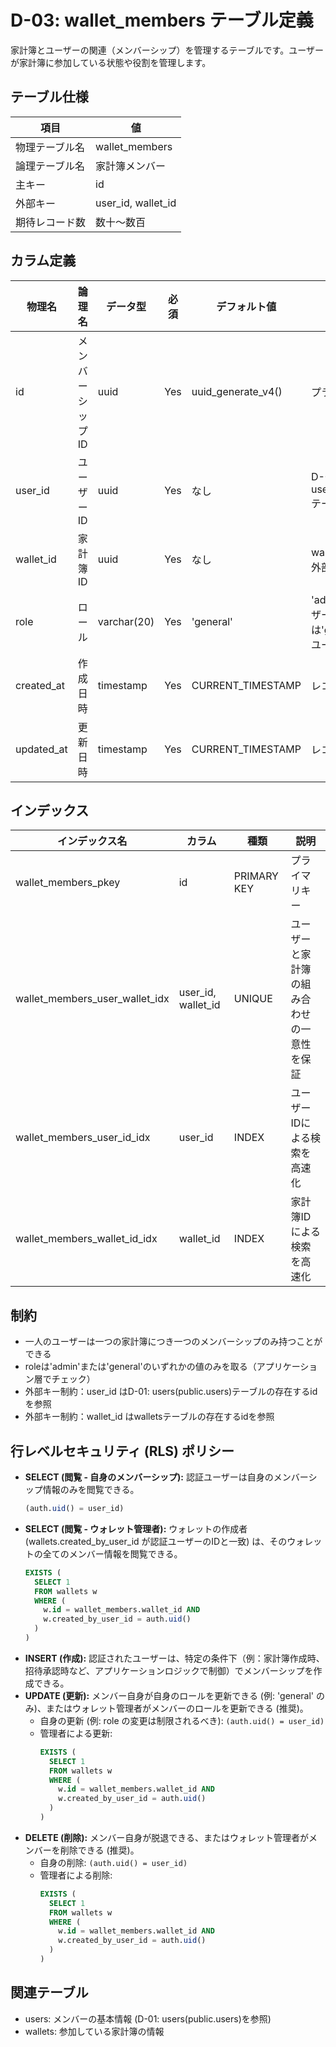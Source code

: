 # D-03: wallet_members テーブル定義

家計簿とユーザーの関連（メンバーシップ）を管理するテーブルです。ユーザーが家計簿に参加している状態や役割を管理します。

## テーブル仕様

| 項目           | 値                 |
| -------------- | ------------------ |
| 物理テーブル名 | wallet_members     |
| 論理テーブル名 | 家計簿メンバー     |
| 主キー         | id                 |
| 外部キー       | user_id, wallet_id |
| 期待レコード数 | 数十〜数百         |

## カラム定義

| 物理名     | 論理名           | データ型    | 必須 | デフォルト値       | 説明                                                   |
| ---------- | ---------------- | ----------- | ---- | ------------------ | ------------------------------------------------------ |
| id         | メンバーシップID | uuid        | Yes  | uuid_generate_v4() | プライマリキー                                         |
| user_id    | ユーザーID       | uuid        | Yes  | なし               | D-01: users(public.users)テーブルの外部キー            |
| wallet_id  | 家計簿ID         | uuid        | Yes  | なし               | walletsテーブルの外部キー                              |
| role       | ロール           | varchar(20) | Yes  | 'general'          | 'admin'（管理ユーザー）または'general'（一般ユーザー） |
| created_at | 作成日時         | timestamp   | Yes  | CURRENT_TIMESTAMP  | レコード作成日時                                       |
| updated_at | 更新日時         | timestamp   | Yes  | CURRENT_TIMESTAMP  | レコード更新日時                                       |

## インデックス

| インデックス名                 | カラム             | 種類        | 説明                                       |
| ------------------------------ | ------------------ | ----------- | ------------------------------------------ |
| wallet_members_pkey            | id                 | PRIMARY KEY | プライマリキー                             |
| wallet_members_user_wallet_idx | user_id, wallet_id | UNIQUE      | ユーザーと家計簿の組み合わせの一意性を保証 |
| wallet_members_user_id_idx     | user_id            | INDEX       | ユーザーIDによる検索を高速化               |
| wallet_members_wallet_id_idx   | wallet_id          | INDEX       | 家計簿IDによる検索を高速化                 |

## 制約

- 一人のユーザーは一つの家計簿につき一つのメンバーシップのみ持つことができる
- roleは'admin'または'general'のいずれかの値のみを取る（アプリケーション層でチェック）
- 外部キー制約：user_id はD-01: users(public.users)テーブルの存在するidを参照
- 外部キー制約：wallet_id はwalletsテーブルの存在するidを参照

## 行レベルセキュリティ (RLS) ポリシー

- **SELECT (閲覧 - 自身のメンバーシップ):** 認証ユーザーは自身のメンバーシップ情報のみを閲覧できる。
  ```sql
  (auth.uid() = user_id)
  ```
- **SELECT (閲覧 - ウォレット管理者):** ウォレットの作成者 (wallets.created_by_user_id が認証ユーザーのIDと一致) は、そのウォレットの全てのメンバー情報を閲覧できる。
  ```sql
  EXISTS (
    SELECT 1
    FROM wallets w
    WHERE (
      w.id = wallet_members.wallet_id AND
      w.created_by_user_id = auth.uid()
    )
  )
  ```
- **INSERT (作成):** 認証されたユーザーは、特定の条件下（例：家計簿作成時、招待承認時など、アプリケーションロジックで制御）でメンバーシップを作成できる。
- **UPDATE (更新):** メンバー自身が自身のロールを更新できる (例: 'general' のみ)、またはウォレット管理者がメンバーのロールを更新できる (推奨)。
  - 自身の更新 (例: role の変更は制限されるべき): `(auth.uid() = user_id)`
  - 管理者による更新: 
    ```sql
    EXISTS (
      SELECT 1
      FROM wallets w
      WHERE (
        w.id = wallet_members.wallet_id AND
        w.created_by_user_id = auth.uid()
      )
    )
    ```
- **DELETE (削除):** メンバー自身が脱退できる、またはウォレット管理者がメンバーを削除できる (推奨)。
  - 自身の削除: `(auth.uid() = user_id)`
  - 管理者による削除:
    ```sql
    EXISTS (
      SELECT 1
      FROM wallets w
      WHERE (
        w.id = wallet_members.wallet_id AND
        w.created_by_user_id = auth.uid()
      )
    )
    ```

## 関連テーブル

- users: メンバーの基本情報 (D-01: users(public.users)を参照)
- wallets: 参加している家計簿の情報

